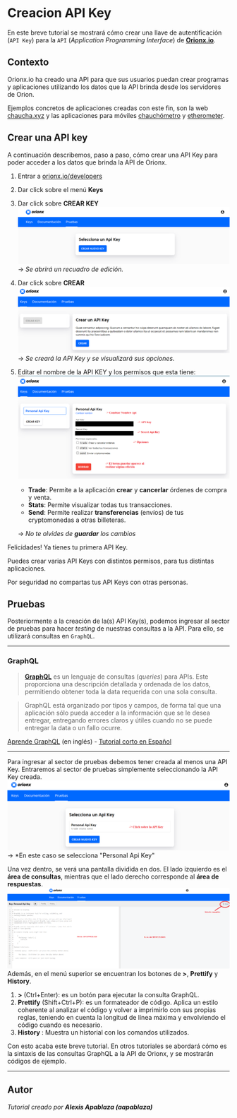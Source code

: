**Creacion API Key**
======

En este breve tutorial se mostrará cómo crear una llave de autentificación (`API Key`) para  la `API` (*Application Programming Interface*) de [**Orionx.io**](http://orionx.io).

## **Contexto**

Orionx.io ha creado una API para que sus usuarios puedan crear programas y aplicaciones utilizando los datos que la API brinda desde los servidores de Orion.

Ejemplos concretos de aplicaciones creadas con este fin, son la web  [chaucha.xyz](http://chaucha.xyz) y las aplicaciones para móviles [chauchómetro](https://play.google.com/store/apps/details?id=cl.victorsanmartin.chauchometro&hl=es) y [etherometer](https://play.google.com/store/apps/details?id=cl.victorsanmartin.etherometer&hl=es).

## **Crear una API key**

A continuación describemos, paso a paso, cómo crear una API Key para poder acceder a los datos que brinda la API de Orionx.

1. Entrar a [orionx.io/developers](https://orionx.io/developers)
2. Dar click sobre el menú **Keys**
3. Dar click sobre **CREAR KEY**
    ![alt text][api01]
    -> *Se abrirá un recuadro de edición.*
4. Dar click sobre **CREAR**
    ![alt text][api02]
    -> *Se creará la API Key y se visualizará sus opciones.*
5. Editar el nombre de la API KEY y los permisos que esta tiene:
    ![alt text][api03]
    - **Trade**: Permite a la aplicación **crear** y **cancerlar** órdenes de compra y venta.
    - **Stats**: Permite visualizar todas tus transacciones.
    - **Send**: Permite realizar **transferencias** (envíos) de tus cryptomonedas a otras billeteras.

    -> *No te olvides de **guardar** los cambios*

Felicidades! Ya tienes tu primera API Key.

Puedes crear varias API Keys con distintos permisos, para tus distintas aplicaciones. 

Por seguridad no compartas tus API Keys con otras personas.

## **Pruebas**

Posteriormente a la creación de la(s) API Key(s), podemos ingresar al sector de pruebas para hacer *testing* de nuestras consultas a la API. Para ello, se utilizará consultas en `GraphQL`.

---
### **GraphQL**

> [**GraphQL**](http://http://graphql.org/) es un lenguaje de consultas (*queries*) para APIs. Este proporciona una descripción detallada y ordenada de los datos, permitiendo obtener toda la data requerida con una sola consulta.

> GraphQL está organizado por tipos y campos, de forma tal que una aplicación sólo pueda acceder a la información que se le desea entregar, entregando errores claros y útiles cuando no se puede entregar la data o un fallo ocurre.

[Aprende GraphQL](http://graphql.org/learn) (en inglés) - [Tutorial corto en Español](https://www.adictosaltrabajo.com/tutoriales/introduccion-a-graphql/)

---
Para ingresar al sector de pruebas debemos tener creada al menos una API Key. Entraremos al sector de pruebas simplemente seleccionando la API Key creada.
![alt text][api04]
-> *En este caso se selecciona "Personal Api Key"

Una vez dentro, se verá una pantalla dividida en dos. El lado izquierdo es el **área de consultas**, mientras que el lado derecho corresponde al **área de respuestas**.
![alt text][api05]
Además, en el menú superior se encuentran los botones de **>**, **Prettify** y **History**.

1. **>** (Ctrl+Enter): es un botón para ejecutar la consulta GraphQL.
2. **Prettify** (Shift+Ctrl+P): es un formateador de código. Aplica un estilo coherente al analizar el código y volver a imprimirlo con sus propias reglas, teniendo en cuenta la longitud de línea máxima y envolviendo el código cuando es necesario.
3. **History** : Muestra un historial con los comandos utilizados.

Con esto acaba este breve tutorial. En otros tutoriales se abordará cómo es la sintaxis de las consultas GraphQL a la API de Orionx, y se mostrarán códigos de ejemplo.

---
## Autor

*Tutorial creado por **Alexis Apablaza (aapablaza)***

[api01]: https://raw.githubusercontent.com/orionsoft/orionx-developers-tutorials/master/tutorials/images/api_key01.PNG "Crear API Key"
[api02]: https://raw.githubusercontent.com/orionsoft/orionx-developers-tutorials/master/tutorials/images/api_key02.PNG "Nueva API Key"
[api03]: https://raw.githubusercontent.com/orionsoft/orionx-developers-tutorials/master/tutorials/images/api_key03.PNG "Edicion API Key"
[api04]: https://raw.githubusercontent.com/orionsoft/orionx-developers-tutorials/master/tutorials/images/api_key04.PNG "Pruebas"
[api05]: https://raw.githubusercontent.com/orionsoft/orionx-developers-tutorials/master/tutorials/images/api_key05.PNG "GraphQL"